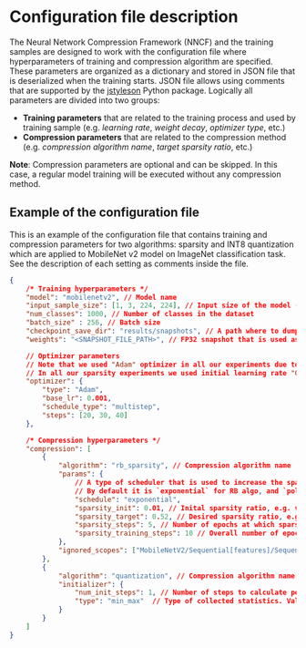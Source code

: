 # Configuration file description

The Neural Network Compression Framework (NNCF) and the training samples are designed to work with the configuration file where hyperparameters of training and compression algorithm are specified. These parameters are organized as a dictionary and stored in JSON file that is deserialized when the training starts. JSON file allows using comments that are supported by the [jstyleson](https://github.com/linjackson78/jstyleson) Python package.
Logically all parameters are divided into two groups:
- **Training parameters** that are related to the training process and used by training sample (e.g. *learning rate*, *weight decay*, *optimizer type*, etc.)
- **Compression parameters** that are related to the compression method (e.g. *compression algorithm name*, *target sparsity ratio*, etc.)

**Note**: Compression parameters are optional and can be skipped. In this case, a regular model training will be executed without any compression method.

## Example of the configuration file
This is an example of the configuration file that contains training and compression parameters for two algorithms: sparsity and INT8 quantization which are applied to MobileNet v2 model on ImageNet classification task.  See the description of each setting as comments inside the file.

```json
{
    /* Training hyperparameters */
    "model": "mobilenetv2", // Model name
    "input_sample_size": [1, 3, 224, 224], // Input size of the model (including a "batch dimension")
    "num_classes": 1000, // Number of classes in the dataset
    "batch_size" : 256, // Batch size
    "checkpoint_save_dir": "results/snapshots", // A path where to dump best and last model snapshots, this is a log directory by default.
    "weights": "<SNAPSHOT_FILE_PATH>", // FP32 snapshot that is used as a starting point during the model compression

    // Optimizer parameters
    // Note that we used "Adam" optimizer in all our experiments due to its better convergence and stability.
    // In all our sparsity experiments we used initial learning rate "0.001" for model weights and sparsity mask.
    "optimizer": {
        "type": "Adam",
        "base_lr": 0.001,
        "schedule_type": "multistep",
        "steps": [20, 30, 40]
    },

    /* Compression hyperparameters */
    "compression": [
        {
            "algorithm": "rb_sparsity", // Compression algorithm name
            "params": {
                // A type of scheduler that is used to increase the sparsity rate from `sparsity_init` to `sparsity_target`.
                // By default it is `exponential` for RB algo, and `polynomial` - for Magnitude one.
                "schedule": "exponential",
                "sparsity_init": 0.01, // Inital sparsity ratio, e.g. value "0.1" means that the method sets 10% of zero weights as a target after the training process starts
                "sparsity_target": 0.52, // Desired sparsity ratio, e.g. value "0.5" means that the method will schedule the training so that to get 50% of zero weights in the end
                "sparsity_steps": 5, // Number of epochs at which sparsity ratio will be increased from "sparsity_init" value up to "sparsity_target" value
                "sparsity_training_steps": 10 // Overall number of epochs that are used to train sparsity mask
            },
            "ignored_scopes": ["MobileNetV2/Sequential[features]/Sequential[0]/Conv2d[0]"] // Layers or blocks that are excluded from compression
        },
        {
            "algorithm": "quantization", // Compression algorithm name
            "initializer": {
                "num_init_steps": 1, // Number of steps to calculate per-layer activations statistics that can be used for "scale" initialization.
                "type": "min_max"  // Type of collected statistics. Value "min_max" means that scale is initialized by maximum value and sign of minimum value defines sign of activations.
            }
        }
    ]
}
```